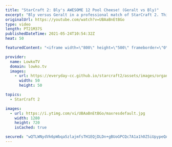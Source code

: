 ```yaml
---
title: "StarCraft 2: Bly's AWESOME 12 Pool Cheese! (Geralt vs Bly)"
excerpt: "Bly versus Geralt in a professional match of StarCraft 2. This is a super scrappy game of Zerg versus Protoss where both players lose a lot of workers.  Bly's YouTube channel: https://www.youtube.com/channel/UCK5SPkqU-7KicZFQUXipGgg  Support my work on Patreon: http://www.patreon.com/lowkotv Become a"
originalUrl: https://youtube.com/watch?v=UBAaBnEtBGo
type: video
length: PT21M37S
publishedDateTime: 2021-05-24T10:54:32Z
heat: 50

featuredContent: "<iframe width=\"800\" height=\"500\" frameborder=\"0\" src=\"https://www.youtube.com/embed/UBAaBnEtBGo\" allow=\"accelerometer; autoplay; encrypted-media; gyroscope; picture-in-picture\" allowfullscreen></iframe>"

provider:
  name: LowkoTV
  domain: lowko.tv
  images:
    - url: https://everyday-cc.github.io/starcraft2/assets/images/organizations/lowko.tv-50x50.jpg
      width: 50
      height: 50

topics:
  - StarCraft 2

images:
  - url: https://i.ytimg.com/vi/UBAaBnEtBGo/maxresdefault.jpg
    width: 1280
    height: 720
    isCached: true

secured: "wQTLWNydVk6pWbqa5zlajmfsTH1EQjDLDn+gBUoGPCQc7A1a1h0Z5iUpypeQALjGj3Xz7AnNjgoyFMZribxE+fMBvr9XEuVrx/3pEzYesGD6MCohATqgZ51nkNCkbiUREVo7aCIfzWPdBA7QezCoBJcE9E8iEfu41mBCrPIVl5hngcwwrRHwCmKSut9EEftzFSX5n9km4Qzk5wS8PpkiPWBDncaYOT6aVHNsVRBREyiJFWa5DEkTQDHVETmThw/5pi0CSuqNwQnUDb61zQlSDaig6L/JLWHhjhH0MxR2JJsir7C+ecpnkaYZK+vJgurdocPo5YQJJZShwRtu5x4jacWHN04stcp0ErGfPb8mx1yT8DqTIwAqlJTBfSePKkFOjvkXNkyK90a2TyFvlZrdB5IjaCjUhtIgv1qG0j7QxCE=;5a4mzOEU895K/UBxrekOcg=="
---
```


